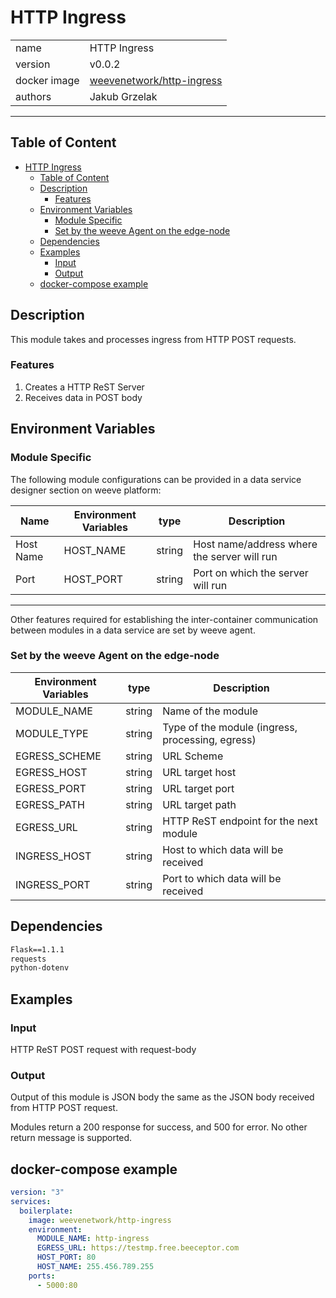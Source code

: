 # HTTP Ingress


|              |                                                                                 |
| ------------ | ------------------------------------------------------------------------------- |
| name         | HTTP Ingress                                                                    |
| version      | v0.0.2                                                                          |
| docker image | [weevenetwork/http-ingress](https://hub.docker.com/r/weevenetwork/http-ingress) |
| authors      | Jakub Grzelak                                                                   |

***
## Table of Content
- [HTTP Ingress](#http-ingress)
  - [Table of Content](#table-of-content)
  - [Description](#description)
    - [Features](#features)
  - [Environment Variables](#environment-variables)
    - [Module Specific](#module-specific)
    - [Set by the weeve Agent on the edge-node](#set-by-the-weeve-agent-on-the-edge-node)
  - [Dependencies](#dependencies)
  - [Examples](#examples)
    - [Input](#input)
    - [Output](#output)
  - [docker-compose example](#docker-compose-example)

## Description 

This module takes and processes ingress from HTTP POST requests.

### Features
1. Creates a HTTP ReST Server
2. Receives data in POST body

## Environment Variables

### Module Specific
The following module configurations can be provided in a data service designer section on weeve platform:

| Name      | Environment Variables | type   | Description                                 |
| --------- | --------------------- | ------ | ------------------------------------------- |
| Host Name | HOST_NAME             | string | Host name/address where the server will run |
| Port      | HOST_PORT             | string | Port on which the server will run           |

***

Other features required for establishing the inter-container communication between modules in a data service are set by weeve agent.

### Set by the weeve Agent on the edge-node

| Environment Variables | type   | Description                            |
| --------------------- | ------ | -------------------------------------- |
| MODULE_NAME           | string | Name of the module                     |
| MODULE_TYPE           | string | Type of the module (ingress, processing, egress)                     |
| EGRESS_SCHEME         | string | URL Scheme    |
| EGRESS_HOST           | string | URL target host |
| EGRESS_PORT           | string | URL target port |
| EGRESS_PATH           | string | URL target path |
| EGRESS_URL            | string | HTTP ReST endpoint for the next module |
| INGRESS_HOST          | string | Host to which data will be received            |
| INGRESS_PORT          | string | Port to which data will be received            |

## Dependencies

```txt
Flask==1.1.1
requests
python-dotenv
```

## Examples

### Input
HTTP ReST POST request with request-body
### Output
Output of this module is JSON body the same as the JSON body received from HTTP POST request.

Modules return a 200 response for success, and 500 for error. No other return message is supported.

## docker-compose example

```yml
version: "3"
services:
  boilerplate:
    image: weevenetwork/http-ingress
    environment:
      MODULE_NAME: http-ingress
      EGRESS_URL: https://testmp.free.beeceptor.com
      HOST_PORT: 80
      HOST_NAME: 255.456.789.255
    ports:
      - 5000:80
```